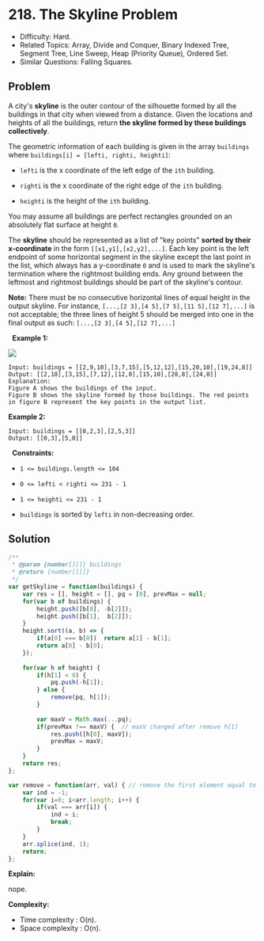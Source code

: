 # 218. The Skyline Problem

- Difficulty: Hard.
- Related Topics: Array, Divide and Conquer, Binary Indexed Tree, Segment Tree, Line Sweep, Heap (Priority Queue), Ordered Set.
- Similar Questions: Falling Squares.

## Problem

A city's **skyline** is the outer contour of the silhouette formed by all the buildings in that city when viewed from a distance. Given the locations and heights of all the buildings, return **the **skyline** formed by these buildings collectively**.

The geometric information of each building is given in the array ```buildings``` where ```buildings[i] = [lefti, righti, heighti]```:


	
- ```lefti``` is the x coordinate of the left edge of the ```ith``` building.
	
- ```righti``` is the x coordinate of the right edge of the ```ith``` building.
	
- ```heighti``` is the height of the ```ith``` building.


You may assume all buildings are perfect rectangles grounded on an absolutely flat surface at height ```0```.

The **skyline** should be represented as a list of "key points" **sorted by their x-coordinate** in the form ```[[x1,y1],[x2,y2],...]```. Each key point is the left endpoint of some horizontal segment in the skyline except the last point in the list, which always has a y-coordinate ```0``` and is used to mark the skyline's termination where the rightmost building ends. Any ground between the leftmost and rightmost buildings should be part of the skyline's contour.

**Note:** There must be no consecutive horizontal lines of equal height in the output skyline. For instance, ```[...,[2 3],[4 5],[7 5],[11 5],[12 7],...]``` is not acceptable; the three lines of height 5 should be merged into one in the final output as such: ```[...,[2 3],[4 5],[12 7],...]```

 
**Example 1:**

![](https://assets.leetcode.com/uploads/2020/12/01/merged.jpg)

```
Input: buildings = [[2,9,10],[3,7,15],[5,12,12],[15,20,10],[19,24,8]]
Output: [[2,10],[3,15],[7,12],[12,0],[15,10],[20,8],[24,0]]
Explanation:
Figure A shows the buildings of the input.
Figure B shows the skyline formed by those buildings. The red points in figure B represent the key points in the output list.
```

**Example 2:**

```
Input: buildings = [[0,2,3],[2,5,3]]
Output: [[0,3],[5,0]]
```

 
**Constraints:**


	
- ```1 <= buildings.length <= 104```
	
- ```0 <= lefti < righti <= 231 - 1```
	
- ```1 <= heighti <= 231 - 1```
	
- ```buildings``` is sorted by ```lefti``` in non-decreasing order.



## Solution

```javascript
/**
 * @param {number[][]} buildings
 * @return {number[][]}
 */
var getSkyline = function(buildings) {
    var res = [], height = [], pq = [0], prevMax = null;
    for(var b of buildings) {
        height.push([b[0], -b[2]]);
        height.push([b[1],  b[2]]);
    }
    height.sort((a, b) => {
        if(a[0] === b[0])  return a[1] - b[1];
        return a[0] - b[0];
    });
   
    for(var h of height) {
        if(h[1] < 0) {
            pq.push(-h[1]);
        } else {
            remove(pq, h[1]);
        }
        
        var maxV = Math.max(...pq);
        if(prevMax !== maxV) {  // maxV changed after remove h[1]
            res.push([h[0], maxV]);
            prevMax = maxV;
        }
    }
    return res;
};

var remove = function(arr, val) { // remove the first element equal to val
    var ind = -1;
    for(var i=0; i<arr.length; i++) {
        if(val === arr[i]) {
            ind = i;
            break;
        }
    }
    arr.splice(ind, 1);
    return;
};
```

**Explain:**

nope.

**Complexity:**

* Time complexity : O(n).
* Space complexity : O(n).
